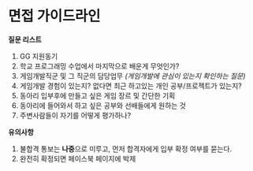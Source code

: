 # 면접 가이드라인

**질문 리스트**

1. GG 지원동기
2. 학교 프로그래밍 수업에서 마지막으로 배운게 무엇인가?
3. 게임개발직군 및 그 직군의 담당업무 *(게임개발에 관심이 있는지 확인하는 질문)*
4. 게임개발 경험이 있는지? 없다면 최근 하고있는 개인 공부/프로젝트가 있는지?
5. 동아리 입부후에 만들고 싶은 게임 장르 및 간단한 기획
6. 동아리에 들어와서 하고 싶은 공부와 선배들에게 원하는 것
7. 주변사람들이 자기를 어떻게 평가하나? 

**유의사항**

1. 불합격 통보는 **나중**으로 미루고, 먼저 합격자에게 입부 확정 여부를 묻는다.
2. 완전히 확정되면 페이스북 페이지에 박제

